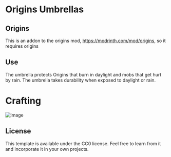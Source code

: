 # Origins Umbrellas

## Origins
This is an addon to the origins mod, https://modrinth.com/mod/origins, so it requires origins

## Use
The umbrella protects Origins that burn in daylight and mobs that get hurt by rain. The umbrella takes durability when exposed to daylight or rain.

# Crafting 
![image](https://user-images.githubusercontent.com/51253586/174413298-a76b0dd1-8e2e-463b-a495-9e7273bdb644.png)

## License

This template is available under the CC0 license. Feel free to learn from it and incorporate it in your own projects.
